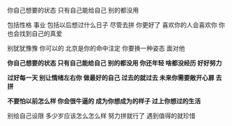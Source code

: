 你自己想要的状态  只有自己能给自己  别的都没用

包括性格  事业  包括以后想过什么日子  尽管去拼   你更好了  喜欢你的人会喜欢你    你也会找到自己的真爱  

别犹犹豫豫    你可以的  北京是你的命中注定  你要换一种姿态 面对他

**你自己想要的状态  只有自己能给自己  别的都没用   你还年轻  啥都没经历  好好努力**

**过好每一天  别让情绪左右你  做最好的自己  过去的就过去   未来你需要敞开心扉  去拼**

**不要怕以前怎么样  你会很牛逼的   成为你想成为的样子   过上你想过的生活**

别给自己设限 多少岁应该怎么怎么样  努力拼就行了   遇到值得的就珍惜

